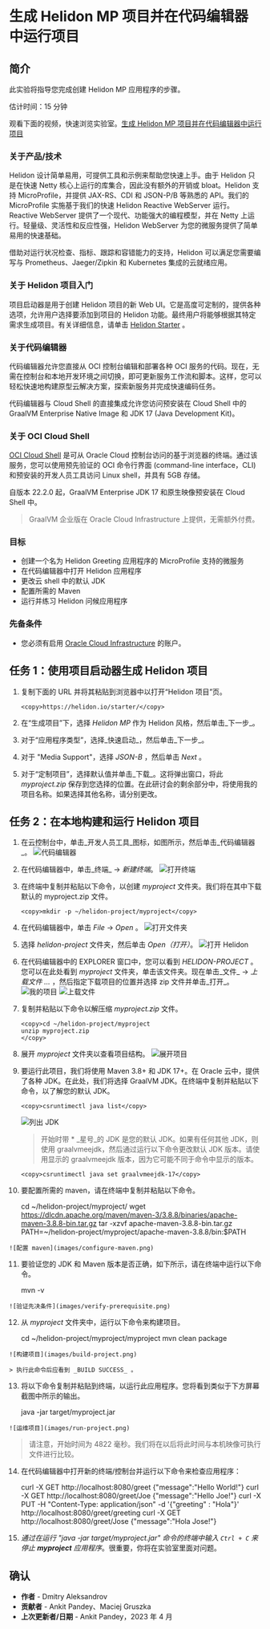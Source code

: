 # 生成 Helidon MP 项目并在代码编辑器中运行项目

## 简介

此实验将指导您完成创建 Helidon MP 应用程序的步骤。

估计时间：15 分钟

观看下面的视频，快速浏览实验室。[生成 Helidon MP 项目并在代码编辑器中运行项目](videohub:1_22nv8v4q)

### 关于产品/技术

Helidon 设计简单易用，可提供工具和示例来帮助您快速上手。由于 Helidon 只是在快速 Netty 核心上运行的库集合，因此没有额外的开销或 bloat。Helidon 支持 MicroProfile，并提供 JAX-RS、CDI 和 JSON-P/B 等熟悉的 API。我们的 MicroProfile 实施基于我们的快速 Helidon Reactive WebServer 运行。Reactive WebServer 提供了一个现代、功能强大的编程模型，并在 Netty 上运行。轻量级、灵活性和反应性强，Helidon WebServer 为您的微服务提供了简单易用的快速基础。

借助对运行状况检查、指标、跟踪和容错能力的支持，Helidon 可以满足您需要编写与 Prometheus、Jaeger/Zipkin 和 Kubernetes 集成的云就绪应用。

### 关于 Helidon 项目入门

项目启动器是用于创建 Helidon 项目的新 Web UI。它是高度可定制的，提供各种选项，允许用户选择要添加到项目的 Helidon 功能。最终用户将能够根据其特定需求生成项目。有关详细信息，请单击 [Helidon Starter](https://helidon.io/starter) 。

### 关于代码编辑器

代码编辑器允许您直接从 OCI 控制台编辑和部署各种 OCI 服务的代码。现在，无需在控制台和本地开发环境之间切换，即可更新服务工作流和脚本。这样，您可以轻松快速地构建原型云解决方案，探索新服务并完成快速编码任务。

代码编辑器与 Cloud Shell 的直接集成允许您访问预安装在 Cloud Shell 中的 GraalVM Enterprise Native Image 和 JDK 17 (Java Development Kit)。

### 关于 OCI Cloud Shell

[OCI Cloud Shell](https://docs.oracle.com/en-us/iaas/Content/API/Concepts/cloudshellintro.htm) 是可从 Oracle Cloud 控制台访问的基于浏览器的终端。通过该服务，您可以使用预先验证的 OCI 命令行界面 (command-line interface，CLI) 和预安装的开发人员工具访问 Linux shell，并具有 5GB 存储。

自版本 22.2.0 起，GraalVM Enterprise JDK 17 和原生映像预安装在 Cloud Shell 中。

> GraalVM 企业版在 Oracle Cloud Infrastructure 上提供，无需额外付费。

### 目标

*   创建一个名为 Helidon Greeting 应用程序的 MicroProfile 支持的微服务
*   在代码编辑器中打开 Helidon 应用程序
*   更改云 shell 中的默认 JDK
*   配置所需的 Maven
*   运行并练习 Helidon 问候应用程序

### 先备条件

*   您必须有启用 [Oracle Cloud Infrastructure](https://cloud.oracle.com/en_US/cloud-infrastructure) 的账户。

## 任务 1：使用项目启动器生成 Helidon 项目

1.  复制下面的 URL 并将其粘贴到浏览器中以打开“Helidon 项目”页。
    
        <copy>https://helidon.io/starter/</copy>
        
2.  在“生成项目”下，选择 _Helidon MP_ 作为 Helidon 风格，然后单击_下一步_。
    
3.  对于“应用程序类型”，选择_快速启动_，然后单击_下一步_。
    
4.  对于 "Media Support"，选择 _JSON-B_ ，然后单击 _Next_ 。
    
5.  对于“定制项目”，选择默认值并单击_下载_。这将弹出窗口，将此 _myproject.zip_ 保存到您选择的位置。在此研讨会的剩余部分中，将使用我的项目名称。如果选择其他名称，请分别更改。
    

## 任务 2：在本地构建和运行 Helidon 项目

1.  在云控制台中，单击_开发人员工具_图标，如图所示，然后单击_代码编辑器_。 ![代码编辑器](images/code-editor.png)
    
2.  在代码编辑器中，单击_终端_ -> _新建终端_。 ![打开终端](images/open-terminal.png)
    
3.  在终端中复制并粘贴以下命令，以创建 _myproject_ 文件夹。我们将在其中下载默认的 myproject.zip 文件。
    
        <copy>mkdir -p ~/helidon-project/myproject</copy>
        
4.  在代码编辑器中，单击 _File_ -> _Open_ 。 ![打开文件夹](images/open-folder.png)
    
5.  选择 _helidon-project_ 文件夹，然后单击 _Open（打开）_。 ![打开 Helidon](images/open-helidon.png)
    
6.  在代码编辑器中的 EXPLORER 窗口中，您可以看到 _HELIDON-PROJECT_ 。您可以在此处看到 _myproject_ 文件夹，单击该文件夹。现在单击_文件_ -> _上载文件 ..._ ，然后指定下载项目的位置并选择 zip 文件并单击_打开_。![我的项目](images/myproject.png) ![上载文件](images/upload-files.png)
    
7.  复制并粘贴以下命令以解压缩 _myproject.zip_ 文件。
    
        <copy>cd ~/helidon-project/myproject
        unzip myproject.zip
        </copy>
        
8.  展开 _myproject_ 文件夹以查看项目结构。 ![展开项目](images/expand-project.png)
    
9.  要运行此项目，我们将使用 Maven 3.8+ 和 JDK 17+。在 Oracle 云中，提供了各种 JDK。在此处，我们将选择 GraalVM JDK。在终端中复制并粘贴以下命令，以了解您的默认 JDK。
    
        <copy>csruntimectl java list</copy>
        
    
    ![列出 JDK](images/list-jdk.png)
    
    > 开始时带 \* _星号_的 JDK 是您的默认 JDK。如果有任何其他 JDK，则使用 graalvmeejdk，然后通过运行以下命令更改默认 JDK 版本。请使用显示的 graalvmeejdk 版本，因为它可能不同于命令中显示的版本。
    
        <copy>csruntimectl java set graalvmeejdk-17</copy>
        
10.  要配置所需的 maven，请在终端中复制并粘贴以下命令。
    
        <copy>cd ~/helidon-project/myproject/
        wget https://dlcdn.apache.org/maven/maven-3/3.8.8/binaries/apache-maven-3.8.8-bin.tar.gz
        tar -xzvf apache-maven-3.8.8-bin.tar.gz
        PATH=~/helidon-project/myproject/apache-maven-3.8.8/bin:$PATH</copy>
        
    
    ![配置 maven](images/configure-maven.png)
    
11.  要验证您的 JDK 和 Maven 版本是否正确，如下所示，请在终端中运行以下命令。
    
        <copy>mvn -v</copy>
        
    
    ![验证先决条件](images/verify-prerequisite.png)
    
12.  从 _myproject_ 文件夹中，运行以下命令来构建项目。
    
        <copy>cd ~/helidon-project/myproject/myproject
        mvn clean package</copy>
        
    
    ![构建项目](images/build-project.png)
    
    > 执行此命令后应看到 _BUILD SUCCESS_ 。
    
13.  将以下命令复制并粘贴到终端，以运行此应用程序。您将看到类似于下方屏幕截图中所示的输出。
    
        <copy>java -jar target/myproject.jar</copy>
        
    
    ![运维项目](images/run-project.png)
    

> 请注意，开始时间为 4822 毫秒。我们将在以后将此时间与本机映像可执行文件进行比较。

14.  在代码编辑器中打开新的终端/控制台并运行以下命令来检查应用程序：
    
        <copy>
        curl -X GET http://localhost:8080/greet
        </copy>
        {"message":"Hello World!"}
        
    
        <copy>
        curl -X GET http://localhost:8080/greet/Joe
        </copy>
        {"message":"Hello Joe!"}
        
    
        <copy>
        curl -X PUT -H "Content-Type: application/json" -d '{"greeting" : "Hola"}' http://localhost:8080/greet/greeting
        </copy>
        
    
        <copy>
        curl -X GET http://localhost:8080/greet/Jose
        </copy>
        {"message":"Hola Jose!"}
        
15.  _通过在运行 "java -jar target/myproject.jar" 命令的终端中输入 `Ctrl + C` 来停止 **myproject** 应用程序_。很重要，你将在实验室里面对问题。
    

## 确认

*   **作者** - Dmitry Aleksandrov
*   **贡献者** - Ankit Pandey、Maciej Gruszka
*   **上次更新者/日期** - Ankit Pandey，2023 年 4 月